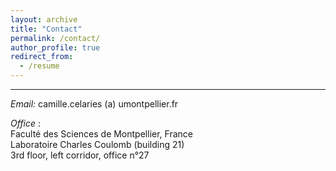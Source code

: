 ```yaml
---
layout: archive
title: "Contact"
permalink: /contact/
author_profile: true
redirect_from:
  - /resume
---
```


***

<i>Email:</i> camille.celaries (a) umontpellier.fr

<i>Office</i> :
<br> Faculté des Sciences de Montpellier, France
<br> Laboratoire Charles Coulomb (building 21)
<br> 3rd floor, left corridor, office n°27
